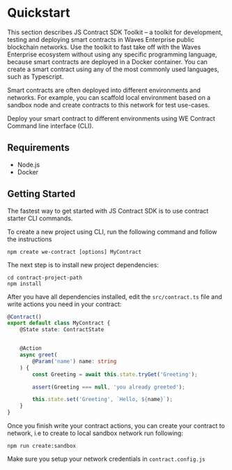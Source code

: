 # Quickstart

This section describes JS Сontract SDK Toolkit – a toolkit for development, testing and deploying smart contracts in Waves Enterprise public blockchain networks. Use the toolkit to fast take off with the Waves Enterprise ecosystem without using any specific programming language, because smart contracts are deployed in a Docker container. You can create a smart contract using any of the most commonly used languages, such as Typescript.

Smart contracts are often deployed into different environments and networks. For example, you can scaffold local environment based on a sandbox node and create contracts to this network for test use-cases.

Deploy your smart contract to different environments using WE Contract Command line interface (CLI).


## Requirements

* Node.js
* Docker

## Getting Started

The fastest way to get started with JS Contract SDK is to use contract starter CLI commands.

To create a new project using CLI, run the following command and follow the instructions

```npm
npm create we-contract [options] MyContract
```

The next step is to install new project dependencies:

```npm
cd contract-project-path
npm install
```

After you have all dependencies installed, edit the `src/contract.ts` file and write actions you need in your contract:

```typescript
@Contract()
export default class MyContract {
    @State state: ContractState


    @Action
    async greet(
        @Param('name') name: string
    ) {
        const Greeting = await this.state.tryGet('Greeting');

        assert(Greeting === null, 'you already greeted');

        this.state.set('Greeting', `Hello, ${name}`);
    }
}
```


Once you finish write your contract actions, you can create your contract to network, i.e to create to local sandbox network run following:

```npm 
npm run create:sandbox
```

Make sure you setup your network credentials in ```contract.config.js```
